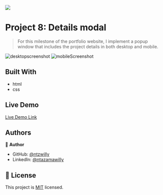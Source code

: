 ![](https://img.shields.io/badge/Microverse-blueviolet)

# Project 8: Details modal

> For this milestone of the portfolio website, I implement a popup window that includes the project details in both desktop and mobile. 

![desktopscreenshot](https://user-images.githubusercontent.com/9049260/123490217-f2227800-d613-11eb-9ad3-226c45e61a93.png)
![mobileScreenshot](https://user-images.githubusercontent.com/9049260/123490140-cacbab00-d613-11eb-927a-4b337b001535.png)

## Built With

- html
- css

## Live Demo

[Live Demo Link](https://ntzwilly.github.io/portfolio/)

## Authors

👤 **Author**

- GitHub: [@ntzwilly](https://github.com/ntzwilly)
- LinkedIn: [@ntazamawilly](https://linkedin.com/in/ntazama-willy-b676b7aa)

## 📝 License

This project is [MIT](./MIT.md) licensed.